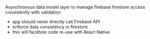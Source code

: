 Asynchronous data model layer to manage firebase firestore access consistently with validation
- app should never directly call Firebase API
- enforce data consistency in firestore
- this will facilitate code re-use with React Native